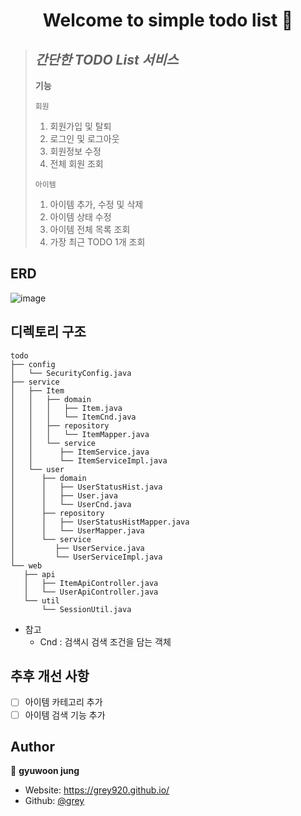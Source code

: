 <h1 align="center">Welcome to simple todo list 👋</h1>
<p>

</p>

> ***간단한 TODO List 서비스*** <br>
> ---
> **기능**<br>
> 
> `회원` <br>
> 1. 회원가입 및 탈퇴<br>
> 2. 로그인 및 로그아웃<br>
> 3. 회원정보 수정 <br>
> 4. 전체 회원 조회<br>
>
> `아이템` <br>
> 1. 아이템 추가, 수정 및 삭제<br>
> 2. 아이템 상태 수정
> 3. 아이템 전체 목록 조회
> 4. 가장 최근 TODO 1개 조회

## ERD
![image](https://github.com/grey920/todo-list-moais/assets/58028215/1bc2ea52-e875-44ea-a459-814dfcd0f8d0)

## 디렉토리 구조
```
todo
├── config
│   └── SecurityConfig.java
├── service
│   ├── Item
│   │   ├── domain
│   │   │   ├── Item.java
│   │   │   └── ItemCnd.java
│   │   ├── repository
│   │   │   └── ItemMapper.java
│   │   └── service
│   │      ├── ItemService.java
│   │      └── ItemServiceImpl.java
│   └── user
│      ├── domain
│      │   ├── UserStatusHist.java
│      │   ├── User.java
│      │   └── UserCnd.java
│      ├── repository
│      │   ├── UserStatusHistMapper.java
│      │   └── UserMapper.java
│      └── service
│         ├── UserService.java
│         └── UserServiceImpl.java
└── web
   ├── api
   │   ├── ItemApiController.java
   │   └── UserApiController.java
   └── util
       └── SessionUtil.java
```
- 참고
  - Cnd : 검색시 검색 조건을 담는 객체

## 추후 개선 사항
- [ ] 아이템 카테고리 추가
- [ ] 아이템 검색 기능 추가

## Author

👤 **gyuwoon jung**

* Website: https://grey920.github.io/
* Github: [@grey](https://github.com/grey)
